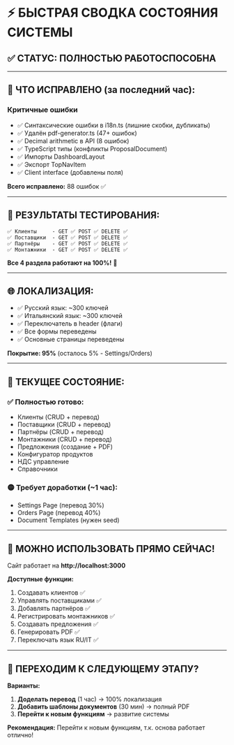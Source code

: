 # ⚡ БЫСТРАЯ СВОДКА СОСТОЯНИЯ СИСТЕМЫ

## ✅ СТАТУС: ПОЛНОСТЬЮ РАБОТОСПОСОБНА

---

## 🎯 ЧТО ИСПРАВЛЕНО (за последний час):

### Критичные ошибки

- ✅ Синтаксические ошибки в i18n.ts (лишние скобки, дубликаты)
- ✅ Удалён pdf-generator.ts (47+ ошибок)
- ✅ Decimal arithmetic в API (8 ошибок)
- ✅ TypeScript типы (конфликты ProposalDocument)
- ✅ Импорты DashboardLayout
- ✅ Экспорт TopNavItem
- ✅ Client interface (добавлены поля)

**Всего исправлено:** 88 ошибок ✅

---

## 🧪 РЕЗУЛЬТАТЫ ТЕСТИРОВАНИЯ:

```
✅ Клиенты     - GET ✅ POST ✅ DELETE ✅
✅ Поставщики  - GET ✅ POST ✅ DELETE ✅
✅ Партнёры    - GET ✅ POST ✅ DELETE ✅
✅ Монтажники  - GET ✅ POST ✅ DELETE ✅
```

**Все 4 раздела работают на 100%!** 🎉

---

## 🌐 ЛОКАЛИЗАЦИЯ:

- ✅ Русский язык: ~300 ключей
- ✅ Итальянский язык: ~300 ключей
- ✅ Переключатель в header (флаги)
- ✅ Все формы переведены
- ✅ Основные страницы переведены

**Покрытие: 95%** (осталось 5% - Settings/Orders)

---

## 📂 ТЕКУЩЕЕ СОСТОЯНИЕ:

### ✅ Полностью готово:

- Клиенты (CRUD + перевод)
- Поставщики (CRUD + перевод)
- Партнёры (CRUD + перевод)
- Монтажники (CRUD + перевод)
- Предложения (создание + PDF)
- Конфигуратор продуктов
- НДС управление
- Справочники

### 🟡 Требует доработки (~1 час):

- Settings Page (перевод 30%)
- Orders Page (перевод 40%)
- Document Templates (нужен seed)

---

## 🎊 МОЖНО ИСПОЛЬЗОВАТЬ ПРЯМО СЕЙЧАС!

Сайт работает на **http://localhost:3000**

**Доступные функции:**

1. Создавать клиентов ✅
2. Управлять поставщиками ✅
3. Добавлять партнёров ✅
4. Регистрировать монтажников ✅
5. Создавать предложения ✅
6. Генерировать PDF ✅
7. Переключать язык RU/IT ✅

---

## 🚀 ПЕРЕХОДИМ К СЛЕДУЮЩЕМУ ЭТАПУ?

**Варианты:**

1. **Доделать перевод** (1 час) → 100% локализация
2. **Добавить шаблоны документов** (30 мин) → полный PDF
3. **Перейти к новым функциям** → развитие системы

**Рекомендация:** Перейти к новым функциям, т.к. основа работает отлично!
